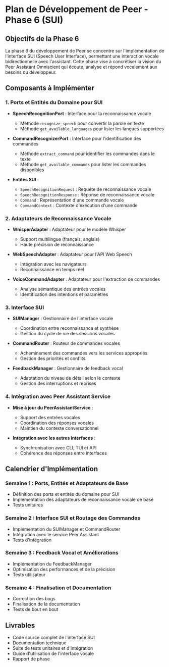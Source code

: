 # Plan de Développement de Peer - Phase 6 (SUI)

## Objectifs de la Phase 6

La phase 6 du développement de Peer se concentre sur l'implémentation de l'interface SUI (Speech User Interface), permettant une interaction vocale bidirectionnelle avec l'assistant. Cette phase vise à concrétiser la vision du Peer Assistant Omniscient qui écoute, analyse et répond vocalement aux besoins du développeur.

## Composants à Implémenter

### 1. Ports et Entités du Domaine pour SUI

- **SpeechRecognitionPort** : Interface pour la reconnaissance vocale
  - Méthode `recognize_speech` pour convertir la parole en texte
  - Méthode `get_available_languages` pour lister les langues supportées

- **CommandRecognizerPort** : Interface pour l'identification des commandes
  - Méthode `extract_command` pour identifier les commandes dans le texte
  - Méthode `get_available_commands` pour lister les commandes disponibles

- **Entités SUI** :
  - `SpeechRecognitionRequest` : Requête de reconnaissance vocale
  - `SpeechRecognitionResponse` : Réponse de reconnaissance vocale
  - `Command` : Représentation d'une commande vocale
  - `CommandContext` : Contexte d'exécution d'une commande

### 2. Adaptateurs de Reconnaissance Vocale

- **WhisperAdapter** : Adaptateur pour le modèle Whisper
  - Support multilingue (français, anglais)
  - Haute précision de reconnaissance

- **WebSpeechAdapter** : Adaptateur pour l'API Web Speech
  - Intégration avec les navigateurs
  - Reconnaissance en temps réel

- **VoiceCommandAdapter** : Adaptateur pour l'extraction de commandes
  - Analyse sémantique des entrées vocales
  - Identification des intentions et paramètres

### 3. Interface SUI

- **SUIManager** : Gestionnaire de l'interface vocale
  - Coordination entre reconnaissance et synthèse
  - Gestion du cycle de vie des sessions vocales

- **CommandRouter** : Routeur de commandes vocales
  - Acheminement des commandes vers les services appropriés
  - Gestion des priorités et conflits

- **FeedbackManager** : Gestionnaire de feedback vocal
  - Adaptation du niveau de détail selon le contexte
  - Gestion des interruptions et reprises

### 4. Intégration avec Peer Assistant Service

- **Mise à jour du PeerAssistantService** :
  - Support des entrées vocales
  - Coordination des réponses vocales
  - Maintien du contexte conversationnel

- **Intégration avec les autres interfaces** :
  - Synchronisation avec CLI, TUI et API
  - Cohérence des réponses entre interfaces

## Calendrier d'Implémentation

### Semaine 1 : Ports, Entités et Adaptateurs de Base
- Définition des ports et entités du domaine pour SUI
- Implémentation des adaptateurs de reconnaissance vocale de base
- Tests unitaires

### Semaine 2 : Interface SUI et Routage des Commandes
- Implémentation du SUIManager et CommandRouter
- Intégration avec le service Peer Assistant
- Tests d'intégration

### Semaine 3 : Feedback Vocal et Améliorations
- Implémentation du FeedbackManager
- Optimisation des performances et de la précision
- Tests utilisateur

### Semaine 4 : Finalisation et Documentation
- Correction des bugs
- Finalisation de la documentation
- Tests de bout en bout

## Livrables

- Code source complet de l'interface SUI
- Documentation technique
- Suite de tests unitaires et d'intégration
- Guide d'utilisation de l'interface vocale
- Rapport de phase
